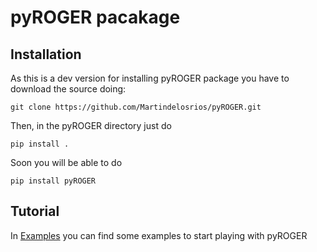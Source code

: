 # pyROGER pacakage
## Installation

As this is a dev version for installing pyROGER package you have to download the source doing:

`git clone https://github.com/Martindelosrios/pyROGER.git`

Then, in the pyROGER directory just do

`pip install .`

Soon you will be able to do

`pip install pyROGER`

## Tutorial

In [Examples](https://github.com/Martindelosrios/pyROGER/tree/dev/EXAMPLES) you can find some examples to start playing with pyROGER
